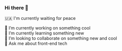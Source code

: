 ### Hi there 👋

🇺🇦 I'm currently waiting for peace

🔭 I’m currently working on something cool  
🌱 I’m currently learning something new  
👯 I’m looking to collaborate on something new and cool  
💬 Ask me about front-end tech  
